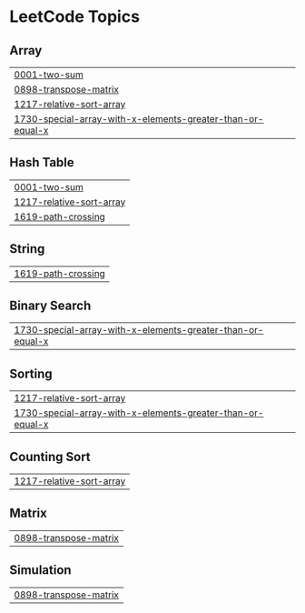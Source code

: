 <!---LeetCode Topics Start-->
# LeetCode Topics
## Array
|  |
| ------- |
| [0001-two-sum](https://github.com/Neilnarnaware/Kotlin-Leetcode/tree/master/0001-two-sum) |
| [0898-transpose-matrix](https://github.com/Neilnarnaware/Kotlin-Leetcode/tree/master/0898-transpose-matrix) |
| [1217-relative-sort-array](https://github.com/Neilnarnaware/Kotlin-Leetcode/tree/master/1217-relative-sort-array) |
| [1730-special-array-with-x-elements-greater-than-or-equal-x](https://github.com/Neilnarnaware/Kotlin-Leetcode/tree/master/1730-special-array-with-x-elements-greater-than-or-equal-x) |
## Hash Table
|  |
| ------- |
| [0001-two-sum](https://github.com/Neilnarnaware/Kotlin-Leetcode/tree/master/0001-two-sum) |
| [1217-relative-sort-array](https://github.com/Neilnarnaware/Kotlin-Leetcode/tree/master/1217-relative-sort-array) |
| [1619-path-crossing](https://github.com/Neilnarnaware/Kotlin-Leetcode/tree/master/1619-path-crossing) |
## String
|  |
| ------- |
| [1619-path-crossing](https://github.com/Neilnarnaware/Kotlin-Leetcode/tree/master/1619-path-crossing) |
## Binary Search
|  |
| ------- |
| [1730-special-array-with-x-elements-greater-than-or-equal-x](https://github.com/Neilnarnaware/Kotlin-Leetcode/tree/master/1730-special-array-with-x-elements-greater-than-or-equal-x) |
## Sorting
|  |
| ------- |
| [1217-relative-sort-array](https://github.com/Neilnarnaware/Kotlin-Leetcode/tree/master/1217-relative-sort-array) |
| [1730-special-array-with-x-elements-greater-than-or-equal-x](https://github.com/Neilnarnaware/Kotlin-Leetcode/tree/master/1730-special-array-with-x-elements-greater-than-or-equal-x) |
## Counting Sort
|  |
| ------- |
| [1217-relative-sort-array](https://github.com/Neilnarnaware/Kotlin-Leetcode/tree/master/1217-relative-sort-array) |
## Matrix
|  |
| ------- |
| [0898-transpose-matrix](https://github.com/Neilnarnaware/Kotlin-Leetcode/tree/master/0898-transpose-matrix) |
## Simulation
|  |
| ------- |
| [0898-transpose-matrix](https://github.com/Neilnarnaware/Kotlin-Leetcode/tree/master/0898-transpose-matrix) |
<!---LeetCode Topics End-->
